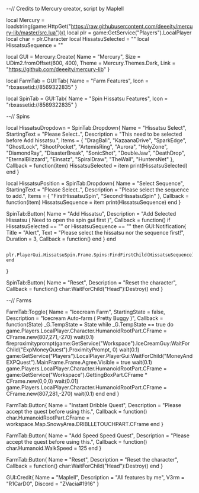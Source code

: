 --// Credits to Mercury creator, script by Maplell

local Mercury = loadstring(game:HttpGet("https://raw.githubusercontent.com/deeeity/mercury-lib/master/src.lua"))()
local plr = game:GetService("Players").LocalPlayer
local char = plr.Character
local HissatsuSelected = ""
local HissatsuSequence = ""

local GUI = Mercury:Create{
    Name = "Mercury",
    Size = UDim2.fromOffset(600, 400),
    Theme = Mercury.Themes.Dark,
    Link = "https://github.com/deeeity/mercury-lib"
}

local FarmTab = GUI:Tab{
	Name = "Farm Features",
	Icon = "rbxassetid://8569322835"
}

local SpinTab = GUI:Tab{
	Name = "Spin Hissatsu Features",
	Icon = "rbxassetid://8569322835"
}

--// Spins

local HissatsuDropdown = SpinTab:Dropdown{
	Name = "Hissatsu Select",
	StartingText = "Please Select..",
	Description = "This need to be selected before Add hissatsu.",
	Items = {
		"DragBall",
        "KazaanaDrive",
        "SparkEdge",
        "GhostLock",
        "ShootPocket",
        "ArtemisRing",
        "Aurora",
        "HolyZone",
        "DiamondRay",
        "DisasterBreak",
        "SonicShot",
        "DoubleJaw",
        "DeathDrop",
        "EternalBlizzard",
        "Einsatz",
        "SpiralDraw",
        "TheWall",
        "HuntersNet"
	},
	Callback = function(item) 
        HissatsuSelected = item
        print(HissatsuSelected)
    end
}

local HissatsuPosition = SpinTab:Dropdown{
	Name = "Select Sequence",
	StartingText = "Please Select..",
	Description = "Please select the sequence to add.",
	Items = {
		"FirstHissatsuSpin",
        "SecondHissatsuSpin"
	},
	Callback = function(item) 
        HissatsuSequence = item
        print(HissatsuSequence)
    end
}

SpinTab:Button{
	Name = "Add Hissatsu",
	Description = "Add Selected Hissatsu ( Need to open the spin gui first )",
	Callback = function()
        if HissatsuSelected == "" or HissatsuSequence == "" then GUI:Notification{
            Title = "Alert",
            Text = "Please select the hissatsu nor the sequence first!",
            Duration = 3,
            Callback = function() end
        }
        end

        plr.PlayerGui.HissatsuSpin.Frame.Spins:FindFirstChild(HissatsuSequence).LocalScript.RemoteEvent:FireServer(HissatsuSelected)
    end
}

SpinTab:Button{
	Name = "Reset",
	Description = "Reset the character",
	Callback = function()
        char:WaitForChild("Head"):Destroy()
    end
}

--// Farms

FarmTab:Toggle{
	Name = "Icecream Farm",
	StartingState = false,
	Description = "Icecream Auto-farm ( Pretty Buggy )",
	Callback = function(State)
        _G.TempState = State
        while _G.TempState == true do
            game.Players.LocalPlayer.Character.HumanoidRootPart.CFrame = CFrame.new(807,271,-270)
            wait(0.1)
            fireproximityprompt(game:GetService("Workspace").IceCreamGuy:WaitForChild("ExpMoneyQuest").ProximityPrompt, 0)
            wait(0.1)
            game:GetService("Players").LocalPlayer.PlayerGui:WaitForChild("MoneyAndEXPQuest").MainFrame.Frame.Agree.Visible = true
            wait(0.1)
            game.Players.LocalPlayer.Character.HumanoidRootPart.CFrame = game:GetService("Workspace").GettingBoxPart.CFrame * CFrame.new(0,0,0)
            wait(0.01)
            game.Players.LocalPlayer.Character.HumanoidRootPart.CFrame = CFrame.new(807,281,-270)
            wait(0.1)
        end
    end
}

FarmTab:Button{
	Name = "Instant Dribble Quest",
	Description = "Please accept the quest before using this.",
	Callback = function()
        char.HumanoidRootPart.CFrame = workspace.Map.SnowyArea.DRIBLLETOUCHPART.CFrame
    end
}

FarmTab:Button{
	Name = "Add Speed Speed Quest",
	Description = "Please accept the quest before using this.",
	Callback = function()
        char.Humanoid.WalkSpeed = 125
    end
}

FarmTab:Button{
	Name = "Reset",
	Description = "Reset the character",
	Callback = function()
        char:WaitForChild("Head"):Destroy()
    end
}

GUI:Credit{
	Name = "Maplell",
	Description = "All features by me",
	V3rm = "R1CarD0",
	Discord = "ZVacia#1916"
}
